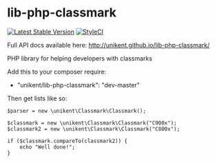 lib-php-classmark
====================

[![Latest Stable Version](https://poser.pugx.org/unikent/lib-php-classmark/v/stable.png)](https://packagist.org/packages/unikent/lib-php-classmark)
[![StyleCI](https://styleci.io/repos/64657137/shield)](https://styleci.io/repos/64657137)

Full API docs available here: http://unikent.github.io/lib-php-classmark/

PHP library for helping developers with classmarks

Add this to your composer require:
 * "unikent/lib-php-classmark": "dev-master"

Then get lists like so:
```
$parser = new \unikent\Classmark\Classmark();

$classmark = new \unikent\Classmark\Classmark("C900x");
$classmark2 = new \unikent\Classmark\Classmark("C800x");

if ($classmark.compareTo(classmark2)) {
    echo "Well done!";
}
```
